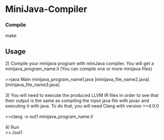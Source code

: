 # MiniJava-Compiler

<p><h3>Compile</h3></p>
make

<p><h2>Usage</h2></p>
2) Compile your minijava program with miniJava compiler. You will get a minijava_program_name.ll (You can compile one or more minijava files)
<br/> 
<br/>
>>java Main minijava_program_name1.java [minijava_file_name2.java] [minijava_file_name3.java]  
<br/>
<br/>
3) You will need to execute the produced LLVM IR files in order to see that their output is the same as compiling the input java file with javac and executing it with java. To do that, you will need Clang with version >=4.0.0 <br/>
<br/>
>>clang -o out1 minijava_program_name.ll   
<br/>
<br/>
4) Run <br/>
>>./out1



